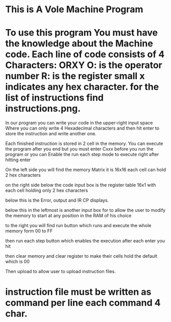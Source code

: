 This is A Vole Machine Program
=============================================================================
To use this program You must have the knowledge about the Machine code.
Each line of code consists of 4 Characters: ORXY 
O: is the operator number
R: is the register
small x indicates any hex character.
for the list of instructions find instructions.png.
=============================================================================
In our program you can write your code in the upper-right input space
Where you can only write 4 Hexadecimal characters and then hit enter
to store the instruction and write another one.

Each finished instruction is stored in 2 cell in the memory.
You can execute the program after you end but you must enter Cxxx before
you run the program or you can Enable the run each step mode to execute 
right after hitting enter

On the left side you will find the memory Matrix it is 16x16
each cell can hold 2 hex characters

on the right side below the code input box is the register table 16x1
with each cell holding only 2 hex characters

below this is the Error, output and IR CP displays.

below this in the leftmost is another input box for to allow the user to
modify the memory to start at any position in the RAM of his choice 

to the right you will find run button which runs and execute the whole memory
form 00 to FF 

then run each step button which enables the execution after each enter you 
hit

then clear memory and clear register to make their cells hold the default 
which is 00

Then upload to allow user to upload instruction files.

instruction file must be written as command per line each command 4 char.
=============================================================================
